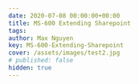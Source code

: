 ```yaml
---
date: 2020-07-08 00:00:00+00:00
title: MS-600 Extending Sharepoint
tags:
author: Max Nguyen
key: MS-600-Extending-Sharepoint
cover: /assets/images/test2.jpg
# published: false
hidden: true
---
```

<html>
<head>
<meta charset="UTF-8">
<meta name="viewport" content="width=device-width, initial-scale=1.0">
<meta http-equiv="X-UA-Compatible" content="ie=edge">
<title>Markmap</title>
<style>
* {
  margin: 0;
  padding: 0;
}
#mindmap {
  display: block;
  width: 100vw;
  height: 100vh;
}
</style>

</head>
<body>
<svg id="mindmap"></svg>
<script src="https://cdn.jsdelivr.net/npm/d3@5"></script><script src="https://cdn.jsdelivr.net/npm/markmap-lib@0.7.11/dist/browser/view.min.js"></script><script>((t,a,e,n)=>{const{Markmap:o,loadPlugins:s}=window.markmap;(a?a(s,e,n):Promise.resolve()).then(()=>{o.create("svg#mindmap",null,t)})})({"t":"root","d":0,"v":"","c":[{"t":"heading","d":1,"v":"1. Introduction","c":[{"t":"list_item","d":2,"v":"Experience using SharePoint Online at the intermediate level"},{"t":"list_item","d":2,"v":"Ability to program with JavaScript, TypeScript, and Node.js"},{"t":"list_item","d":2,"v":"Experience using Visual Studio Code at the intermediate level"},{"t":"list_item","d":2,"v":"Access to a <a href=\"https://developer.microsoft.com/office/dev-program?ocid=MSlearn\" title=\"\" target=\"_blank\" rel=\"noopener noreferrer\">Microsoft 365 tenant</a>"}]},{"t":"heading","d":1,"v":"2. SharePoint Framework overview &amp; extensibility options","c":[{"t":"heading","d":2,"v":"2.1. SharePoint Framework extensibility principles"},{"t":"heading","d":2,"v":"2.2. SharePoint Framework overview","c":[{"t":"list_item","d":3,"v":"Client-side development. Run in the browser. There's no server-side component in a SharePoint Framework component."},{"t":"list_item","d":3,"v":"Can create server-side components, host by yourself."},{"t":"list_item","d":3,"v":"JavaScript, HTML, CSS, and images."},{"t":"list_item","d":3,"v":"Framework is backwards compatible"},{"t":"list_item","d":3,"v":"JavaScript web frameworks like React."}]},{"t":"heading","d":2,"v":"2.3. Supported custom component types","c":[{"t":"heading","d":3,"v":"2.3.1. Client-side web parts","c":[{"t":"paragraph","d":4,"v":"Client-side web parts are supported in all environments supported by the SharePoint Framework, including SharePoint Server 2016, SharePoint Server 2019 and SharePoint Online."}]},{"t":"heading","d":3,"v":"2.3.2. Adding SPFx web parts to pages"},{"t":"heading","d":3,"v":"2.3.3. SharePoint Framework extensions","c":[{"t":"list_item","d":4,"v":"delegate controls and ScriptLink"},{"t":"list_item","d":4,"v":"client-side rendering (CSR) and JSLink"},{"t":"list_item","d":4,"v":"custom actions"}]},{"t":"heading","d":3,"v":"2.3.4. Application customizers"},{"t":"heading","d":3,"v":"2.3.5. Field customizer"},{"t":"heading","d":3,"v":"2.3.6. Command sets"},{"t":"heading","d":3,"v":"2.3.7. Library components","c":[{"t":"paragraph","d":4,"v":"Library components are only supported in SharePoint Online."}]}]},{"t":"heading","d":2,"v":"2.4. SharePoint Framework availability"},{"t":"heading","d":2,"v":"2.5. SharePoint Framework and SharePoint on-premises deployments"}]},{"t":"heading","d":1,"v":"3. Create and deploy SharePoint Framework solutions","c":[{"t":"heading","d":2,"v":"3.1. Tooling for SPFx development","c":[{"t":"bullet_list","d":3,"v":"","c":[{"t":"list_item","d":4,"v":"build process and tooling"},{"t":"list_item","d":4,"v":"web frameworks"},{"t":"list_item","d":4,"v":"code editors"}]},{"t":"heading","d":3,"v":"3.1.1. Build process and tooling"},{"t":"heading","d":3,"v":"3.1.2. Web frameworks"},{"t":"heading","d":3,"v":"3.1.3. Code editors"}]},{"t":"heading","d":2,"v":"3.2. Server-side tool comparison"},{"t":"heading","d":2,"v":"3.3. Exploring the SharePoint Framework core development and build tools","c":[{"t":"heading","d":3,"v":"3.3.1. Node.js"},{"t":"heading","d":3,"v":"3.3.2. NPM: Node Package Manager"},{"t":"heading","d":3,"v":"3.3.3. Yeoman"},{"t":"heading","d":3,"v":"3.3.4. Gulp"},{"t":"heading","d":3,"v":"3.3.5. TypeScript"}]},{"t":"heading","d":2,"v":"3.4. SharePoint Framework project structure","c":[{"t":"list_item","d":3,"v":"<strong>.vscode</strong>: This folder contains Visual Studio Code specific files."},{"t":"list_item","d":3,"v":"<strong>config</strong>: This folder contains configuration files used by the project's various build tasks. You'll edit these files as necessary depending on the types of components you're creating and for specific situations, such as the site to test extensions or adding references to external libraries."},{"t":"list_item","d":3,"v":"<strong>dist</strong>: This folder, created automatically when you bundle the project, contains the JavaScript bundle and manifest created by the build process that will be used in deployment."},{"t":"list_item","d":3,"v":"<strong>lib</strong>: This folder, created automatically when you build the project, contains the temporary files generated from the compilation and transpilation of TypeScript to JavaScript and SCSS to CSS files."},{"t":"list_item","d":3,"v":"<strong>node_modules</strong>: This folder is created automatically when installing package dependencies using the npm install command."},{"t":"list_item","d":3,"v":"<strong>src</strong>: This folder contains all the source code for your project."},{"t":"list_item","d":3,"v":"<strong>temp</strong>: This folder, created automatically when you test the project, contains files used by the local development web server."}]},{"t":"heading","d":2,"v":"3.5. Developing and testing solutions","c":[{"t":"heading","d":3,"v":"3.5.1. Local workbench"},{"t":"heading","d":3,"v":"3.5.2. SharePoint-hosted workbench"},{"t":"heading","d":3,"v":"3.5.3. SharePoint Framework deployment artifacts","c":[{"t":"list_item","d":4,"v":"<strong>Installation and registration</strong>: The installation and registration files are included in SharePoint packages deployed to the <strong>SharePoint App Catalogs</strong>."},{"t":"list_item","d":4,"v":"<strong>Component runtime files and dependencies</strong>: These are the files that are needed to run the SharePoint Framework component once it's been deployed and installed in a SharePoint environment. Any dependencies your component uses, such as third-party web framework libraries, can optionally be included in the component's bundle or loaded at runtime from an external CDN. The component's manifest file defines all dependencies the component requires to be present on the page before it's loaded and runs."}]},{"t":"heading","d":3,"v":"3.5.4. Deploy SharePoint assets","c":[{"t":"heading","d":4,"v":"3.5.4.1. Tenant-scoped App Catalog"},{"t":"heading","d":4,"v":"3.5.4.2. Site collection-scoped App Catalog"}]},{"t":"heading","d":3,"v":"3.5.5. Install the app from the site collection's Site Contents page"}]},{"t":"heading","d":2,"v":"3.6. Single part app pages"},{"t":"heading","d":2,"v":"3.7. Isolated web parts"}]},{"t":"heading","d":1,"v":"4. Extend custom solutions with UI components, APIs, and additional surface areas","c":[{"t":"heading","d":2,"v":"4.1. Create appealing solutions with the Office UI Fabric","c":[{"t":"fence","d":3,"v":"<pre><code class=\"language-TypeScript\">public render(): JSX.Element {\n  const previewProps: IDocumentCardPreviewProps = {\n    previewImages: [\n      {\n        previewImageSrc: String(require('./document-preview.png')),\n        iconSrc: String(require('./icon-ppt.png')),\n        width: 318,\n        height: 196,\n        accentColor: '#ce4b1f'\n      }\n    ],\n  };\n\n  return (\n    &lt;DocumentCard onClickHref='http://bing.com'>\n      &lt;DocumentCardPreview { ...previewProps } />\n      &lt;DocumentCardTitle title='Revenue stream proposal fiscal year 2016 version02.pptx' />\n      &lt;DocumentCardActivity\n        activity='Created Feb 23, 2016'\n        people={\n          [\n            { name: 'Kat Larrson', profileImageSrc: String(require('./avatar-kat.png')) }\n          ]\n        }\n      />\n    &lt;/DocumentCard>\n  );\n}\n</code></pre>"}]},{"t":"heading","d":2,"v":"4.2. Incorporate enterprise data with <strong>APIs</strong>","c":[{"t":"heading","d":3,"v":"4.2.1. SharePoint REST API","c":[{"t":"fence","d":4,"v":"<pre><code class=\"language-TypeScript\">private _getListItems(): Promise&lt;ICountryListItem[]> {\n  const endpoint: string = this.context.pageContext.web.absoluteUrl\n    + `/_api/web/lists/getbytitle('Countries')/items?$select=Id,Title`\n\n  return this.context.spHttpClient.get(\n      endpoint,\n      SPHttpClient.configurations.v1\n    )\n    .then(response => {\n      return response.json();\n    })\n    .then(jsonResponse => {\n      return jsonResponse.value;\n    }) as Promise&lt;ICountryListItem[]>;\n}\n</code></pre>"}]},{"t":"heading","d":3,"v":"4.2.2. Microsoft Graph","c":[{"t":"fence","d":4,"v":"<pre><code class=\"language-TypeScript\">this.context.msGraphClientFactory\n     .getClient()\n     .then((client: MSGraphClient): void => {\n        client.api('/me')\n          .get((error: any, user: MicrosoftGraph.User, rawResponse?: any) => {\n            console.log('name: ', user.displayName);\n            console.log('email: ', user.mail);\n            console.log('phone: ', user.businessPhones[0]);\n            });\n          });\n      });\n</code></pre>"}]},{"t":"heading","d":3,"v":"4.2.3. Azure AD secured endpoints","c":[{"t":"fence","d":4,"v":"<pre><code class=\"language-TypeScript\">import {\n  AadHttpClient,\n  HttpClientResponse\n} from '@microsoft/sp-http';\n</code></pre>"},{"t":"fence","d":4,"v":"<pre><code class=\"language-TypeScript\">this.context.aadHttpClientFactory\n  .getClient(&quot;https://your-endpoint-uri&quot;)\n  .then((aadClient: AadHttpClient) => {\n    /* submit request to endpoint */\n  });\n</code></pre>"},{"t":"fence","d":4,"v":"<pre><code class=\"language-TypeScript\">const endpoint: string = &quot;https://your-endpoint-uri/api&quot;;\naadClient.get(endpoint, AadHttpClient.configurations.v1)\n  .then((rawResponse: HttpClientResponse) => {\n    return rawResponse.json();\n  })\n  .then((jsonResponse: any) => {\n    // work with the result\n  });\n</code></pre>"}]}]},{"t":"heading","d":2,"v":"4.3. Granting tenant scripts permissions to Azure AD secured services","c":[{"t":"heading","d":3,"v":"4.3.1. Declare permission requests in SharePoint Framework projects","c":[{"t":"fence","d":4,"v":"<pre><code class=\"language-json\">// package-solution.json\n{\n  &quot;solution&quot;: {\n    &quot;name&quot;: &quot;sp-fx-aad-http-client-side-solution&quot;,\n    &quot;id&quot;: &quot;dfb230b7-4f61-431f-9b65-a34e83922663&quot;,\n    &quot;version&quot;: &quot;1.0.0.0&quot;,\n    &quot;webApiPermissionRequests&quot;: [\n      {\n        &quot;resource&quot;: &quot;Microsoft Graph&quot;,\n        &quot;scope&quot;: &quot;User.ReadBasic.All&quot;\n      }\n    ]\n  },\n  &quot;paths&quot;: {\n    &quot;zippedPackage&quot;: &quot;solution/sp-fx-aad-http.sppkg&quot;\n  }\n}\n</code></pre>"}]},{"t":"heading","d":3,"v":"4.3.2. Approve or reject permission requests from the SharePoint Admin Center"}]},{"t":"heading","d":2,"v":"4.4. Extend Microsoft Teams with the SharePoint Framework","c":[{"t":"heading","d":3,"v":"4.4.1. How to surface SharePoint Framework web parts as Microsoft Teams tabs","c":[{"t":"list_item","d":4,"v":"<strong>Specify the web part can be a tab</strong>: Locate the web part's manifest file. Within the manifest file, locate the property array supportedHosts. The supportedHosts property lists all the different places the web part can be run. By default, it contains a single entry SharePointWebPart. To configure the web part to be used as a Microsoft Teams tab, add TeamsTab to the array."},{"t":"list_item","d":4,"v":"<strong>Create Microsoft Teams tab images</strong>: When you create a new SharePoint Framework project, it creates a folder ./teams in the SharePoint project with two images. You can replace these default images with your own custom images, but make sure you don't change the size dimensions or names of the files."},{"t":"list_item","d":4,"v":"<strong>Create Microsoft Teams app manifest</strong>: All Microsoft Teams apps need an app manifest that describes the app. You can create the manifest yourself, or you can let SharePoint create it for you."}]}]}]}]})</script>
</body>
</html>
